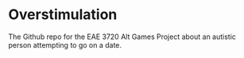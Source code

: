 # Overstimulation
The Github repo for the EAE 3720 Alt Games Project about an autistic person attempting to go on a date.